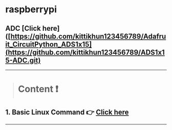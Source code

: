 # raspberrypi
## ADC [Click here]([https://github.com/kittikhun123456789/Adafruit_CircuitPython_ADS1x15](https://github.com/kittikhun123456789/ADS1x15-ADC.git)
> 

---

> # **Content** :exclamation:

## 1. Basic Linux Command :point_right: [Click here](https://github.com/kittikhun123456789/raspberrypi/blob/main/linux.md)

---







